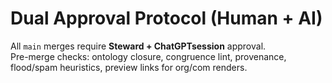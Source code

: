 # Dual Approval Protocol (Human + AI)

All `main` merges require **Steward + ChatGPTsession** approval.  
Pre-merge checks: ontology closure, congruence lint, provenance, flood/spam heuristics, preview links for org/com renders.

